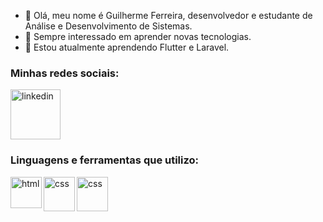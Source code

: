 - 👋 Olá, meu nome é Guilherme Ferreira, desenvolvedor e estudante de Análise e Desenvolvimento de Sistemas.
- 👀 Sempre interessado em aprender novas tecnologias.
- 🌱 Estou atualmente aprendendo Flutter e Laravel.

### Minhas redes sociais:

[<img alt="linkedin" width="80px" src="https://logodownload.org/wp-content/uploads/2019/03/linkedIn-logo-0.png">][linkedin]

### Linguagens e ferramentas que utilizo:

<img alt="html" align="left" width="50px" height="50px" src="https://upload.wikimedia.org/wikipedia/commons/thumb/6/61/HTML5_logo_and_wordmark.svg/800px-HTML5_logo_and_wordmark.svg.png">
<img alt="css" align="left" width="50px" height="55px" src="https://img2.gratispng.com/20180402/csq/kisspng-css3-cascading-style-sheets-computer-icons-html-emblem-5ac245f0d27847.8044648115226813288621.jpg">
<img alt="css" align="left" width="50px" height="55px" src="https://img2.gratispng.com/20180720/pjj/kisspng-javascript-logo-html-clip-art-javascript-logo-5b5188b16dbcd8.5939232615320700654495.jpg">


[linkedin]: https://www.linkedin.com/in/guilherme-ferreira-a2735b18b/

